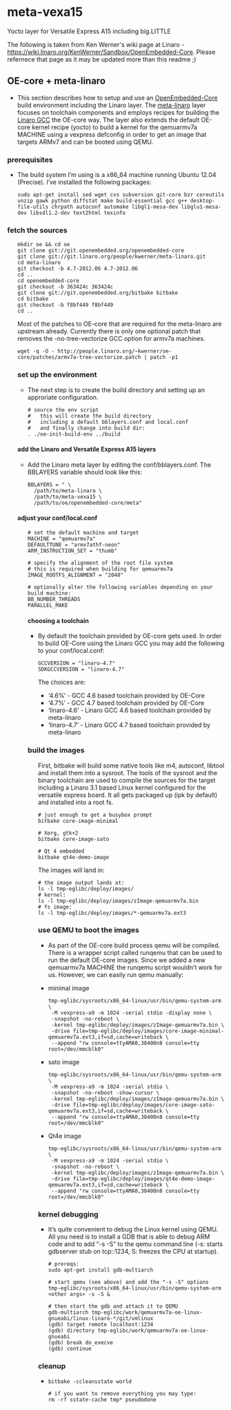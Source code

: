 meta-vexa15
===========

Yocto layer for Versatile Express A15 including big.LITTLE

The following is taken from Ken Werner's wiki page at Linaro - https://wiki.linaro.org/KenWerner/Sandbox/OpenEmbedded-Core. Please refernece that page as it may be updated more than this readme ;)

OE-core + meta-linaro
---------------------

<span class="anchor" id="line-4"></span>

-   This section describes how to setup and use an [OpenEmbedded-Core][]
    build environment including the Linaro layer. The [meta-linaro][]
    layer focuses on toolchain components and employs recipes for
    building the [Linaro GCC][] the OE-core way. The layer also extends
    the default OE-core kernel recipe (yocto) to build a kernel for the
    qemuarmv7a MACHINE using a vexpress defconfig in order to get an
    image that targets ARMv7 and can be booted using QEMU.
    <span class="anchor" id="line-5"></span><span class="anchor" id="line-6"></span>

### prerequisites

<span class="anchor" id="line-7"></span>

-   The build system I’m using is a x86\_64 machine running Ubuntu 12.04
    (Precise). I’ve installed the following packages:
    <span class="anchor" id="line-8"></span><span class="anchor" id="line-9"></span><span class="anchor" id="line-10"></span>

        sudo apt-get install sed wget cvs subversion git-core bzr coreutils unzip gawk python diffstat make build-essential gcc g++ desktop-file-utils chrpath autoconf automake libgl1-mesa-dev libglu1-mesa-dev libsdl1.2-dev text2html texinfo

    <span class="anchor" id="line-11"></span><span class="anchor" id="line-12"></span>

### fetch the sources

<span class="anchor" id="line-13"></span>

<ul>
<li style="list-style-type: none;">
<span class="anchor" id="line-14"></span><span class="anchor" id="line-15"></span><span class="anchor" id="line-16"></span><span class="anchor" id="line-17"></span><span class="anchor" id="line-18"></span><span class="anchor" id="line-19"></span><span class="anchor" id="line-20"></span><span class="anchor" id="line-21"></span><span class="anchor" id="line-22"></span><span class="anchor" id="line-23"></span><span class="anchor" id="line-24"></span><span class="anchor" id="line-25"></span><span class="anchor" id="line-26"></span>

    mkdir oe && cd oe
    git clone git://git.openembedded.org/openembedded-core
    git clone git://git.linaro.org/people/kwerner/meta-linaro.git
    cd meta-linaro
    git checkout -b 4.7-2012.06 4.7-2012.06
    cd ..
    cd openembedded-core
    git checkout -b 363424c 363424c
    git clone git://git.openembedded.org/bitbake bitbake
    cd bitbake
    git checkout -b f8bf449 f8bf449
    cd ..

<span class="anchor" id="line-27"></span><span class="anchor" id="line-28"></span>Most
of the patches to OE-core that are required for the meta-linaro are
upstream already. Currently there is only one optional patch that
removes the -no-tree-vectorize GCC option for armv7a machines.
<span class="anchor" id="line-29"></span><span class="anchor" id="line-30"></span><span class="anchor" id="line-31"></span>

    wget -q -O - http://people.linaro.org/~kwerner/oe-core/patches/armv7a-tree-vectorize.patch | patch -p1

### set up the environment

<span class="anchor" id="line-34"></span>

-   The next step is to create the build directory and setting up an
    approriate configuration.
    <span class="anchor" id="line-35"></span><span class="anchor" id="line-36"></span><span class="anchor" id="line-37"></span><span class="anchor" id="line-38"></span><span class="anchor" id="line-39"></span><span class="anchor" id="line-40"></span><span class="anchor" id="line-41"></span>

        # source the env script 
        #   this will create the build directory 
        #   including a default bblayers.conf and local.conf
        #   and finally change into build dir:
        . ./oe-init-build-env ../build

    <span class="anchor" id="line-42"></span><span class="anchor" id="line-43"></span>

#### add the Linaro and Versatile Express A15 layers

<span class="anchor" id="line-44"></span>

-   Add the Linaro meta layer by editing the conf/bblayers.conf. The
    BBLAYERS variable should look like this:
    <span class="anchor" id="line-45"></span><span class="anchor" id="line-46"></span><span class="anchor" id="line-47"></span><span class="anchor" id="line-48"></span><span class="anchor" id="line-49"></span>

        BBLAYERS = " \
          /path/to/meta-linaro \
          /path/to/meta-vexa15 \
          /path/to/oe/openembedded-core/meta"

    <span class="anchor" id="line-50"></span><span class="anchor" id="line-51"></span>

#### adjust your conf/local.conf

<span class="anchor" id="line-52"></span>

<ul>
<li style="list-style-type: none;">
<span class="anchor" id="line-53"></span><span class="anchor" id="line-54"></span><span class="anchor" id="line-55"></span><span class="anchor" id="line-56"></span><span class="anchor" id="line-57"></span><span class="anchor" id="line-58"></span><span class="anchor" id="line-59"></span><span class="anchor" id="line-60"></span><span class="anchor" id="line-61"></span><span class="anchor" id="line-62"></span><span class="anchor" id="line-63"></span><span class="anchor" id="line-64"></span><span class="anchor" id="line-65"></span>

    # set the default machine and target
    MACHINE = "qemuarmv7a"
    DEFAULTTUNE = "armv7athf-neon"
    ARM_INSTRUCTION_SET = "thumb"

    # specify the alignment of the root file system
    # this is required when building for qemuarmv7a
    IMAGE_ROOTFS_ALIGNMENT = "2048"

    # optionally alter the following variables depending on your build machine:
    BB_NUMBER_THREADS
    PARALLEL_MAKE

#### choosing a toolchain

<span class="anchor" id="line-68"></span>

-   By default the toolchain provided by OE-core gets used. In order to
    build OE-Core using the Linaro GCC you may add the following to your
    conf/local.conf:
    <span class="anchor" id="line-69"></span><span class="anchor" id="line-70"></span><span class="anchor" id="line-71"></span><span class="anchor" id="line-72"></span>

        GCCVERSION = "linaro-4.7"
        SDKGCCVERSION = "linaro-4.7"

    <span class="anchor" id="line-73"></span>The choices are:
    <span class="anchor" id="line-74"></span>

    -   ‘4.6%’ - GCC 4.6 based toolchain provided by OE-Core
        <span class="anchor" id="line-75"></span>
    -   ‘4.7%’ - GCC 4.7 based toolchain provided by OE-Core
        <span class="anchor" id="line-76"></span>
    -   ‘linaro-4.6’ - Linaro GCC 4.6 based toolchain provided by
        meta-linaro <span class="anchor" id="line-77"></span>
    -   ‘linaro-4.7’ - Linaro GCC 4.7 based toolchain provided by
        meta-linaro
        <span class="anchor" id="line-78"></span><span class="anchor" id="line-79"></span>

### build the images

<span class="anchor" id="line-80"></span>

<ul>
<li style="list-style-type: none;">
First, bitbake will build some native tools like m4, autoconf, libtool
and install them into a sysroot. The tools of the sysroot and the binary
toolchain are used to compile the sources for the target including a
Linaro 3.1 based Linux kernel configured for the versatile express
board. It all gets packaged up (ipk by default) and installed into a
root fs.
<span class="anchor" id="line-81"></span><span class="anchor" id="line-82"></span><span class="anchor" id="line-83"></span><span class="anchor" id="line-84"></span><span class="anchor" id="line-85"></span><span class="anchor" id="line-86"></span><span class="anchor" id="line-87"></span><span class="anchor" id="line-88"></span><span class="anchor" id="line-89"></span><span class="anchor" id="line-90"></span>

    # just enough to get a busybox prompt
    bitbake core-image-minimal

    # Xorg, gtk+2
    bitbake core-image-sato

    # Qt 4 embedded
    bitbake qt4e-demo-image

<span class="anchor" id="line-91"></span><span class="anchor" id="line-92"></span>The
images will land in:
<span class="anchor" id="line-93"></span><span class="anchor" id="line-94"></span><span class="anchor" id="line-95"></span><span class="anchor" id="line-96"></span><span class="anchor" id="line-97"></span><span class="anchor" id="line-98"></span><span class="anchor" id="line-99"></span><span class="anchor" id="line-100"></span>

    # the image output lands at:
    ls -l tmp-eglibc/deploy/images/
    # kernel:
    ls -l tmp-eglibc/deploy/images/zImage-qemuarmv7a.bin
    # fs image:
    ls -l tmp-eglibc/deploy/images/*-qemuarmv7a.ext3

### use QEMU to boot the images

<span class="anchor" id="line-103"></span>

-   As part of the OE-core build process qemu will be compiled. There is
    a wrapper script called runqemu that can be used to run the default
    OE-core images. Since we added a new qemuarmv7a MACHINE the runqemu
    script wouldn’t work for us. However, we can easily run qemu
    manually:
    <span class="anchor" id="line-104"></span><span class="anchor" id="line-105"></span>
-   minimal image
    <span class="anchor" id="line-106"></span><span class="anchor" id="line-107"></span><span class="anchor" id="line-108"></span><span class="anchor" id="line-109"></span><span class="anchor" id="line-110"></span><span class="anchor" id="line-111"></span><span class="anchor" id="line-112"></span><span class="anchor" id="line-113"></span>

        tmp-eglibc/sysroots/x86_64-linux/usr/bin/qemu-system-arm \
         -M vexpress-a9 -m 1024 -serial stdio -display none \
         -snapshot -no-reboot \
         -kernel tmp-eglibc/deploy/images/zImage-qemuarmv7a.bin \
         -drive file=tmp-eglibc/deploy/images/core-image-minimal-qemuarmv7a.ext3,if=sd,cache=writeback \
         --append "rw console=ttyAMA0,38400n8 console=tty root=/dev/mmcblk0"

    <span class="anchor" id="line-114"></span><span class="anchor" id="line-115"></span>

-   sato image
    <span class="anchor" id="line-116"></span><span class="anchor" id="line-117"></span><span class="anchor" id="line-118"></span><span class="anchor" id="line-119"></span><span class="anchor" id="line-120"></span><span class="anchor" id="line-121"></span><span class="anchor" id="line-122"></span><span class="anchor" id="line-123"></span>

        tmp-eglibc/sysroots/x86_64-linux/usr/bin/qemu-system-arm \
         -M vexpress-a9 -m 1024 -serial stdio \
         -snapshot -no-reboot -show-cursor \
         -kernel tmp-eglibc/deploy/images/zImage-qemuarmv7a.bin \
         -drive file=tmp-eglibc/deploy/images/core-image-sato-qemuarmv7a.ext3,if=sd,cache=writeback \
         --append "rw console=ttyAMA0,38400n8 console=tty root=/dev/mmcblk0"

    <span class="anchor" id="line-124"></span><span class="anchor" id="line-125"></span>

-   Qt4e image
    <span class="anchor" id="line-126"></span><span class="anchor" id="line-127"></span><span class="anchor" id="line-128"></span><span class="anchor" id="line-129"></span><span class="anchor" id="line-130"></span><span class="anchor" id="line-131"></span><span class="anchor" id="line-132"></span><span class="anchor" id="line-133"></span>

        tmp-eglibc/sysroots/x86_64-linux/usr/bin/qemu-system-arm \
         -M vexpress-a9 -m 1024 -serial stdio \
         -snapshot -no-reboot \
         -kernel tmp-eglibc/deploy/images/zImage-qemuarmv7a.bin \
         -drive file=tmp-eglibc/deploy/images/qt4e-demo-image-qemuarmv7a.ext3,if=sd,cache=writeback \
         --append "rw console=ttyAMA0,38400n8 console=tty root=/dev/mmcblk0"

    <span class="anchor" id="line-134"></span><span class="anchor" id="line-135"></span>

### kernel debugging

<span class="anchor" id="line-136"></span>

-   It’s quite convenient to debug the Linux kernel using QEMU. All you
    need is to install a GDB that is able to debug ARM code and to add
    “-s -S” to the qemu command line (-s: starts gdbserver stub on
    tcp::1234, S: freezes the CPU at startup).
    <span class="anchor" id="line-137"></span><span class="anchor" id="line-138"></span><span class="anchor" id="line-139"></span><span class="anchor" id="line-140"></span><span class="anchor" id="line-141"></span><span class="anchor" id="line-142"></span><span class="anchor" id="line-143"></span><span class="anchor" id="line-144"></span><span class="anchor" id="line-145"></span><span class="anchor" id="line-146"></span><span class="anchor" id="line-147"></span><span class="anchor" id="line-148"></span><span class="anchor" id="line-149"></span><span class="anchor" id="line-150"></span>

        # prereqs:
        sudo apt-get install gdb-multiarch

        # start qemu (see above) and add the "-s -S" options
        tmp-eglibc/sysroots/x86_64-linux/usr/bin/qemu-system-arm <other args> -s -S &

        # then start the gdb and attach it to QEMU
        gdb-multiarch tmp-eglibc/work/qemuarmv7a-oe-linux-gnueabi/linux-linaro-*/git/vmlinux
        (gdb) target remote localhost:1234
        (gdb) directory tmp-eglibc/work/qemuarmv7a-oe-linux-gnueabi
        (gdb) break do_execve
        (gdb) continue

    <span class="anchor" id="line-151"></span><span class="anchor" id="line-152"></span>

### cleanup

<span class="anchor" id="line-153"></span>

-   <span class="anchor" id="line-154"></span><span class="anchor" id="line-155"></span><span class="anchor" id="line-156"></span><span class="anchor" id="line-157"></span><span class="anchor" id="line-158"></span>

        bitbake -ccleansstate world

        # if you want to remove everything you may type:
        rm -rf sstate-cache tmp* pseudodone

    <span class="anchor" id="line-159"></span><span class="anchor" id="line-160"></span><span class="anchor" id="line-161"></span>

  [OpenEmbedded-Core]: http://www.openembedded.org
  [meta-linaro]: http://git.linaro.org/gitweb?p=people/kwerner/meta-linaro.git
  [Linaro GCC]: https://launchpad.net/gcc-linaro

